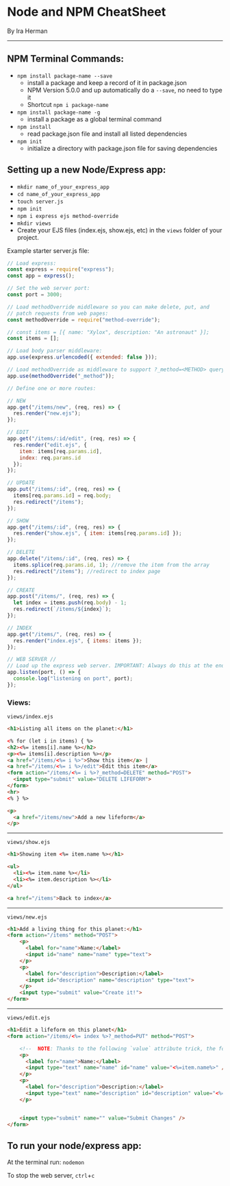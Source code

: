 # Node and NPM CheatSheet
By Ira Herman

---

## NPM Terminal Commands:

- `npm install package-name --save`
  - install a package and keep a record of it in package.json
  - NPM Version 5.0.0 and up automatically do a `--save`, no need to type it
  - Shortcut `npm i package-name`
- `npm install package-name -g`
  - install a package as a global terminal command
- `npm install`
  - read package.json file and install all listed dependencies
- `npm init`
  - initialize a directory with package.json file for saving dependencies


## Setting up a new Node/Express app:

- `mkdir name_of_your_express_app`
- `cd name_of_your_express_app`
- `touch server.js`
- `npm init`
- `npm i express ejs method-override`
- `mkdir views`
- Create your EJS files (index.ejs, show.ejs, etc) in the `views` folder of your project.

Example starter server.js file:

```js
// Load express:
const express = require("express");
const app = express();

// Set the web server port:
const port = 3000;

// Load methodOverride middleware so you can make delete, put, and
// patch requests from web pages:
const methodOverride = require("method-override");

// const items = [{ name: "Xylox", description: "An astronaut" }];
const items = [];

// Load body parser middleware:
app.use(express.urlencoded({ extended: false }));

// Load methodOverride as middleware to support ?_method=<METHOD> query strings:
app.use(methodOverride("_method"));

// Define one or more routes:

// NEW
app.get("/items/new", (req, res) => {
  res.render("new.ejs");
});

// EDIT
app.get("/items/:id/edit", (req, res) => {
  res.render("edit.ejs", {
    item: items[req.params.id],
    index: req.params.id
  });
});

// UPDATE
app.put("/items/:id", (req, res) => {
  items[req.params.id] = req.body;
  res.redirect("/items");
});

// SHOW
app.get("/items/:id", (req, res) => {
  res.render("show.ejs", { item: items[req.params.id] });
});

// DELETE
app.delete("/items/:id", (req, res) => {
  items.splice(req.params.id, 1); //remove the item from the array
  res.redirect("/items"); //redirect to index page
});

// CREATE
app.post("/items/", (req, res) => {
  let index = items.push(req.body) - 1;
  res.redirect(`/items/${index}`);
});

// INDEX
app.get("/items/", (req, res) => {
  res.render("index.ejs", { items: items });
});

// WEB SERVER //
// Load up the express web server. IMPORTANT: Always do this at the end of your server.js:
app.listen(port, () => {
  console.log("listening on port", port);
});

```

### Views:
`views/index.ejs`

```html
<h1>Listing all items on the planet:</h1>

<% for (let i in items) { %>
<h2><%= items[i].name %></h2>
<p><%= items[i].description %></p>
<a href="/items/<%= i %>">Show this item</a> |
<a href="/items/<%= i %>/edit">Edit this item</a>
<form action="/items/<%= i %>?_method=DELETE" method="POST">
  <input type="submit" value="DELETE LIFEFORM">
</form>
<hr>
<% } %>

<p>
  <a href="/items/new">Add a new lifeform</a>
</p>
```
---

`views/show.ejs`

```html
<h1>Showing item <%= item.name %></h1>

<ul>
  <li><%= item.name %></li>
  <li><%= item.description %></li>
</ul>

<a href="/items">Back to index</a>
```
---

`views/new.ejs`

```html
<h1>Add a living thing for this planet:</h1>
<form action="/items" method="POST">
	<p>
	  <label for="name">Name:</label>
	  <input id="name" name="name" type="text">
	</p>
	<p>
	  <label for="description">Description:</label>
	  <input id="description" name="description" type="text">
	</p>
	<input type="submit" value="Create it!">
</form>
```
---

`views/edit.ejs`

```html
<h1>Edit a lifeform on this planet</h1>
<form action="/items/<%= index %>?_method=PUT" method="POST">

	<!--  NOTE: Thanks to the following `value` attribute trick, the form is pre-populated with the current values for this item :) -->
	<p>
	  <label for="name">Name:</label>
	  <input type="text" name="name" id="name" value="<%=item.name%>" />
	</p>
	<p>
	  <label for="description">Description:</label>
	  <input type="text" name="description" id="description" value="<%=item.description%>" />
	</p>


	<input type="submit" name="" value="Submit Changes" />
</form>
```

## To run your node/express app:

At the terminal run: `nodemon`

To stop the web server, `ctrl`+`c`
